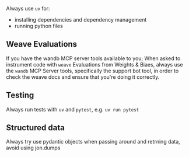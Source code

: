 Always use `uv` for:
- installing dependencies and dependency management
- running python files

## Weave Evaluations
If you have the wandb MCP server tools available to you; When asked to instrument code with `weave` Evaluations from Weights & Biaes, always use the `wandb` MCP Server tools, specifically the support bot tool, in order to check the weave docs and ensure that you're doing it correctly.

## Testing
Always run tests with `uv` and `pytest`, e.g. `uv run pytest`

## Structured data
Always try use pydantic objects when passing around and retrning data, avoid using jon.dumps